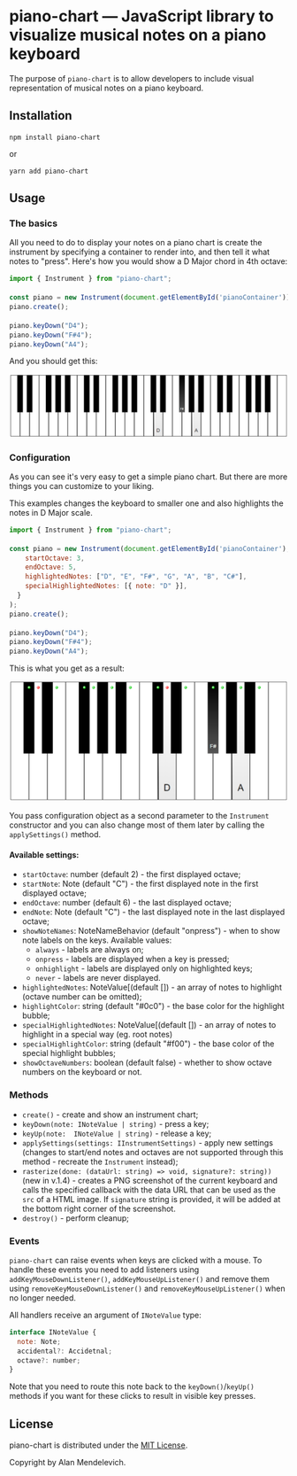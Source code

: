 # piano-chart &mdash; JavaScript library to visualize musical notes on a piano keyboard

The purpose of `piano-chart` is to allow developers to include visual representation of musical notes on a piano keyboard.

## Installation

```
npm install piano-chart
```

or 

```
yarn add piano-chart
```

## Usage

### The basics

All you need to do to display your notes on a piano chart is create the instrument by specifying a container to render into, and then tell it what notes to "press". Here's how you would show a D Major chord in 4th octave:

```js
import { Instrument } from "piano-chart";

const piano = new Instrument(document.getElementById('pianoContainer'));
piano.create();

piano.keyDown("D4");
piano.keyDown("F#4");
piano.keyDown("A4");
```

And you should get this:

![D Major chord on a 49-key keyboard](https://raw.githubusercontent.com/ailon/piano-chart/master/docs/screenshots/dmaj-chord-49.png)

### Configuration

As you can see it's very easy to get a simple piano chart. But there are more things you can customize to your liking.

This examples changes the keyboard to smaller one and also highlights the notes in D Major scale.

```js
import { Instrument } from "piano-chart";

const piano = new Instrument(document.getElementById('pianoContainer'), {
    startOctave: 3,
    endOctave: 5,
    highlightedNotes: ["D", "E", "F#", "G", "A", "B", "C#"],
    specialHighlightedNotes: [{ note: "D" }],
  }
);
piano.create();

piano.keyDown("D4");
piano.keyDown("F#4");
piano.keyDown("A4");
```

This is what you get as a result:

![D Major chord on a 49-key keyboard](https://raw.githubusercontent.com/ailon/piano-chart/master/docs/screenshots/dmaj-dmaj-chord-25.png)

You pass configuration object as a second parameter to the `Instrument` constructor and you can also change most of them later by calling the `applySettings()` method.

#### Available settings:

- `startOctave`: number (default 2) - the first displayed octave;
- `startNote`: Note (default "C") - the first displayed note in the first displayed octave;
- `endOctave`: number (default 6) - the last displayed octave;
- `endNote`: Note (default "C") - the last displayed note in the last displayed octave;
- `showNoteNames`: NoteNameBehavior (default "onpress") - when to show note labels on the keys. Available values:
    - `always` - labels are always on;
    - `onpress` - labels are displayed when a key is pressed;
    - `onhighlight` - labels are displayed only on highlighted keys;
    - `never` - labels are never displayed.
- `highlightedNotes`: NoteValue[(default []) - an array of notes to highlight (octave number can be omitted);
- `highlightColor`: string (default "#0c0") - the base color for the highlight bubble;
- `specialHighlightedNotes`: NoteValue[(default []) - an array of notes to highlight in a special way (eg. root notes)
- `specialHighlightColor`: string (default "#f00") - the base color of the special highlight bubbles;
- `showOctaveNumbers`: boolean (default false) - whether to show octave numbers on the keyboard or not.

### Methods

- `create()` - create and show an instrument chart;
- `keyDown(note: INoteValue | string)` - press a key;
- `keyUp(note:  INoteValue | string)` - release a key;
- `applySettings(settings: IInstrumentSettings)` - apply new settings (changes to start/end notes and octaves are not supported through this method - recreate the `Instrument` instead);
- `rasterize(done: (dataUrl: string) => void, signature?: string))` (new in v.1.4) - creates a PNG screenshot of the current keyboard and calls the specified callback with the data URL that can be used as the `src` of a HTML image. If `signature` string is provided, it will be added at the bottom right corner of the screenshot.
- `destroy()` - perform cleanup;

### Events

`piano-chart` can raise events when keys are clicked with a mouse. To handle these events you need to add listeners using `addKeyMouseDownListener()`, `addKeyMouseUpListener()` and remove them using `removeKeyMouseDownListener()` and `removeKeyMouseUpListener()` when no longer needed.

All handlers receive an argument of `INoteValue` type:

```js
interface INoteValue {
  note: Note;
  accidental?: Accidetnal;
  octave?: number;
}
```

Note that you need to route this note back to the `keyDown()`/`keyUp()` methods if you want for these clicks to result in visible key presses.


## License

piano-chart is distributed under the [MIT License](https://github.com/ailon/piano-chart/blob/master/LICENSE).

Copyright by Alan Mendelevich.